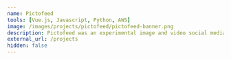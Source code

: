 ```yaml
---
name: Pictofeed
tools: [Vue.js, Javascript, Python, AWS]
image: /images/projects/pictofeed/pictofeed-banner.png
description: Pictofeed was an experimental image and video social media platform for Android And IOS.
external_url: /projects
hidden: false
---
```

